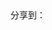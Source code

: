 
<section class="comment">
<!-- Baidu Button BEGIN -->
    <div id="bdshare" class="bdshare_t bds_tools get-codes-bdshare">
        <span>分享到：</span>
        <a class="bds_tsina"></a>
        <a class="bds_tqq"></a>
        <a class="bds_t163"></a>
        <a class="bds_tsohu"></a>
        <a class="bds_tieba"></a>
        <a class="bds_renren"></a>
        <a class="bds_douban"></a>
        <a class="bds_twi"></a>
        <a class="bds_qzone"></a>
    </div>
<script type="text/javascript" id="bdshare_js" data="type=tools&amp;mini=1&amp;uid=766751" ></script>
<script type="text/javascript" id="bdshell_js"></script>
<script type="text/javascript">
    document.getElementById("bdshell_js").src = "http://bdimg.share.baidu.com/static/js/shell_v2.js?cdnversion=" + new Date().getHours();
</script>
<!-- Baidu Button END -->

<div id="disqus_thread"></div>
        <script type="text/javascript">
            /* * * CONFIGURATION VARIABLES: EDIT BEFORE PASTING INTO YOUR WEBPAGE * * */
            var disqus_shortname = 'tinyxiaoxiao'; // required: replace example with your forum shortname

            /* * * DON'T EDIT BELOW THIS LINE * * */
            (function() {
                var dsq = document.createElement('script'); dsq.type = 'text/javascript'; dsq.async = true;
                dsq.src = 'http://' + disqus_shortname + '.disqus.com/embed.js';
                (document.getElementsByTagName('head')[0] || document.getElementsByTagName('body')[0]).appendChild(dsq);
            })();
        </script>
        <noscript>Please enable JavaScript to view the <a href="http://disqus.com/?ref_noscript">comments powered by Disqus.</a></noscript>
        <a href="http://disqus.com" class="dsq-brlink">comments powered by <span class="logo-disqus">Disqus</span></a></noscript>
</section>

